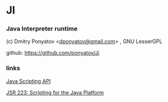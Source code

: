 # JI
### Java Interpreter runtime

(c) Dmitry Ponyatov <<dponyatov@gmail.com>> , GNU LesserGPL

github: https://github.com/ponyatov/Ji

### links

[Java Scripting API](http://docs.oracle.com/javase/6/docs/technotes/guides/scripting/programmer_guide/)

[JSR 223: Scripting for the Java Platform](https://www.jcp.org/en/jsr/detail?id=223)